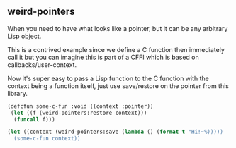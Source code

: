 ## weird-pointers

When you need to have what looks like a pointer, but it can be any arbitrary
Lisp object.

This is a contrived example since we define a C function then immediately call
it but you can imagine this is part of a CFFI which is based on
callbacks/user-context.

Now it's super easy to pass a Lisp function to the C function with the context
being a function itself, just use save/restore on the pointer from this library.

```lisp
(defcfun some-c-fun :void ((context :pointer))
 (let ((f (weird-pointers:restore context)))
  (funcall f)))

(let ((context (weird-pointers:save (lambda () (format t "Hi!~%)))))
  (some-c-fun context))
```
